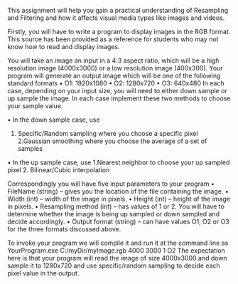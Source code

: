 This assignment will help you gain a practical understanding of Resampling and Filtering and how it affects visual media types like images and videos.

Firstly, you will have to write a program to display images in the RGB format. This source has been provided as a reference for students who may not know how to read and display images. 

You will take an image an input in a 4:3 aspect ratio, which will be a high resolution image (4000x3000) or a low resolution image (400x300). Your program will generate an output image which will be one of the following standard formats
• O1: 1920x1080
• O2: 1280x720
• O3: 640x480
In each case, depending on your input size, you will need to either down sample or up sample the image. In each case implement these two methods to choose your sample value.

• In the down sample case, use
1. Specific/Random sampling where you choose a specific pixel 
2.Gaussian smoothing where you choose the average of a set of samples

• In the up sample case, use
1.Nearest neighbor to choose your up sampled pixel 
2. Bilinear/Cubic interpolation

Correspondingly you will have five input parameters to your program
• FileName (string) – gives you the location of the file containing the image.
• Width (int) – width of the image in pixels.
• Height (int) – height of the image in pixels.
• Resampling method (int) – has values of 1 or 2. You will have to determine whether the image is being up sampled or down sampled and decide accordingly.
• Output format (string) – can have values O1, O2 or O3 for the three formats discussed above.

To invoke your program we will compile it and run it at the command line as
YourProgram.exe C:/myDir/myImage.rgb 4000 3000 1 O2
The expectation here is that your program will read the image of size 4000x3000 and down sample it to 1280x720 and use specific/random sampling to decide each pixel value in the output.
